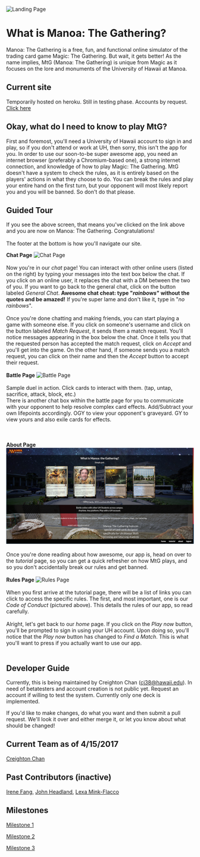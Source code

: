 ![Landing Page](/screenshots/landing.png)

# What is Manoa: The Gathering?

Manoa: The Gathering is a free, fun, and functional online simulator of the trading card game Magic: The Gathering. But wait, it gets better! As the name implies, MtG (Manoa: The Gathering) is unique from Magic as it focuses on the lore and monuments of the University of Hawaii at Manoa.

## Current site
Temporarily hosted on heroku. Still in testing phase. Accounts by request.
[Click here](https://manoatg.herokuapp.com)

## Okay, what do I need to know to play MtG?

First and foremost, you'll need a University of Hawaii account to sign in and play, so if you don't attend or work at UH, then sorry, this isn't the app for you. In order to use our soon-to-be super awesome app, you need an internet browser (preferably a Chromium-based one), a strong internet connection, and knowledge of how to play Magic: The Gathering. MtG doesn't have a system to check the rules, as it is entirely based on the players' actions in what they choose to do. You can break the rules and play your entire hand on the first turn, but your opponent will most likely report you and you will be banned. So don't do that please.

## Guided Tour

If you see the above screen, that means you've clicked on the link above and you are now on Manoa: The Gathering. Congratulations!
<br>
<br>
The footer at the bottom is how you'll navigate our site.
<br>

**Chat Page**
![Chat Page](/screenshots/chatroom.png)
<br>
<br>
Now you're in our _chat_ page! You can interact with other online users (listed on the right) by typing your messages into the text box below the chat. If you click on an online user, it replaces the chat with a DM between the two of you. If you want to go back to the general chat, click on the button labeled _General Chat_. **Awesome chat cheat: type "_rainbows_" without the quotes and be amazed!** If you're super lame and don't like it, type in "_no rainbows_".
<br>
<br>
Once you're done chatting and making friends, you can start playing a game with someone else. If you click on someone's username and click on the button labeled _Match Request_, it sends them a match request. You'll notice messages appearing in the box below the chat. Once it tells you that the requested person has accepted the match request, click on _Accept_ and you'll get into the game. On the other hand, if someone sends you a match request, you can click on their name and then the _Accept_ button to accept their request.
<br>
<br>
**Battle Page**
![Battle Page](/screenshots/play.png)
<br>
<br>
Sample duel in action. Click cards to interact with them. (tap, untap, sacrifice, attack, block, etc.)
<br>
There is another chat box within the battle page for you to communicate with your opponent to help resolve complex card effects. Add/Subtract your own lifepoints accordingly. OGY to view your opponent's graveyard. GY to view yours and also exile cards for effects.
<br>
<br>
<br>
<br>
**About Page**
![About Page](/screenshots/about.png)
<br>
<br>
Once you're done reading about how awesome, our app is, head on over to the _tutorial_ page, so you can get a quick refresher on how MtG plays, and so you don't accidentally break our rules and get banned.
<br>
<br>
**Rules Page**
![Rules Page](/screenshots/rules.png)
<br>
<br>
When you first arrive at the tutorial page, there will be a list of links you can click to access the specific rules. The first, and most important, one is our _Code of Conduct_ (pictured above). This details the rules of our app, so read carefully.
<br>
<br>
Alright, let's get back to our _home_ page. If you click on the _Play now_ button, you'll be prompted to sign in using your UH account. Upon doing so, you'll notice that the _Play now_ button has changed to _Find a Match_. This is what you'll want to press if you actually want to use our app.
<br>
<br>

## Developer Guide

Currently, this is being maintained by Creighton Chan (cj38@hawaii.edu). In need of betatesters and account creation is not public yet. Request an account if willing to test the system. Currently only one deck is implemented.

If you'd like to make changes, do what you want and then submit a pull request. We'll look it over and either merge it, or let you know about what should be changed!

## Current Team as of 4/15/2017
[Creighton Chan](https://creightonchan.github.io/)

## Past Contributors (inactive)

[Irene Fang](https://irene-f.github.io/), [John Headland](https://jheadland.github.io/), [Lexa Mink-Flacco](https://acvmf.github.io/)

## Milestones

[Milestone 1](https://github.com/manoa-the-gathering/ManoaTheGathering/projects/1)

[Milestone 2](https://github.com/manoa-the-gathering/ManoaTheGathering/projects/2)

[Milestone 3](https://github.com/manoa-the-gathering/ManoaTheGathering/projects/3)
